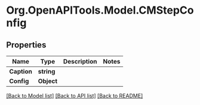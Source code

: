 # Org.OpenAPITools.Model.CMStepConfig

## Properties

Name | Type | Description | Notes
------------ | ------------- | ------------- | -------------
**Caption** | **string** |  | 
**Config** | **Object** |  | 

[[Back to Model list]](../README.md#documentation-for-models) [[Back to API list]](../README.md#documentation-for-api-endpoints) [[Back to README]](../README.md)

